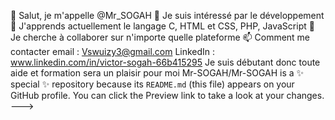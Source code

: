 👋 Salut, je m'appelle @Mr_SOGAH
👀 Je suis intéressé par le développement
🌱 J'apprends actuellement le langage C, HTML et CSS, PHP, JavaScript
💞️ Je cherche à collaborer sur n'importe quelle plateforme
📫 Comment me contacter email : Vswuizy3@gmail.com LinkedIn : www.linkedin.com/in/victor-sogah-66b415295 Je suis débutant donc toute aide et formation sera un plaisir pour moi
Mr-SOGAH/Mr-SOGAH is a ✨ special ✨ repository because its `README.md` (this file) appears on your GitHub profile.
You can click the Preview link to take a look at your changes.
--->

